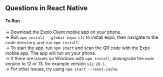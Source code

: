 ## Questions in React Native

#### To Run <br />
-> Download the Explo Client mobile app on your phone. <br />
-> Run `npm install --global expo-cli` to install expo, then navigate to the code directory and run `npm install`. <br />
-> To start the app, run `npm start` and scan the QR code with the Expo mobile app. The app will run on your phone. <br />
-> If there are issues on Windows with `npm install`, downgrade the `node` version to 12 or 13, for example version `v12.20.1`. <br />
-> For other issues, try using `npm start --reset-cache`. <br />
